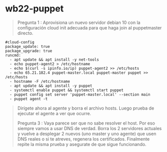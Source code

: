 # wb22-puppet

> Pregunta 1 : Aprovisiona un nuevo servidor debian 10 con la configuración cloud init adecuada para que haga join al puppetmaster directo.
```
#cloud-config
package_update: true
package_upgrade: true
runcmd:
  - apt update && apt install -y net-tools
  - echo puppet-agent2 > /etc/hostname
  - echo $(curl -s ipinfo.io/ip) puppet-agent2 >> /etc/hosts
  - echo 65.21.182.4 puppet-master.local puppet-master puppet >> /etc/hosts
  - hostname -F /etc/hostname
  - apt update && apt install -y puppet
  - systemctl enable puppet && systemctl start puppet 
  - puppet config set server 'puppet-master.local' --section main
  - puppet agent -t
```

> Dirígete ahora al agente y borra el archivo hosts. Luego prueba de ejecutar el agente a ver que ocurre.
> 
> Pregunta 3 : Vaya parece ser que no sabe resolver el host. Por eso siempre vamos a usar DNS de verdad. Borra los 2 servidores actuales y vuelve a desplegar 2 nuevos (uno master y uno agente) que usen DNS reales o si te atreves, regenera los certificados. Finalmente repite la misma prueba y asegurate de que sigue funcionando.
